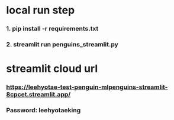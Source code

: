 # local run step

### 1. pip install -r requirements.txt

### 2. streamlit run penguins_streamlit.py

# streamlit cloud url

### https://leehyotae-test-penguin-mlpenguins-streamlit-8cpcet.streamlit.app/

### Password: leehyotaeking
